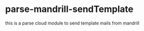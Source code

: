 parse-mandrill-sendTemplate
===========================

this is a parse cloud module to send template mails from mandrill
